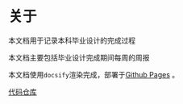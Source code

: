 # 关于

本文档用于记录本科毕业设计的完成过程

本文档主要包括毕业设计完成期间每周的周报

本文档使用`docsify`渲染完成，部署于[Github Pages](https://ressed.github.io/GraduationProjectRecords/#/) 。

[代码仓库](https://gitlab.eduxiji.net/T202410003995072/starry-next/-/tree/pre2025test?ref_type=heads)